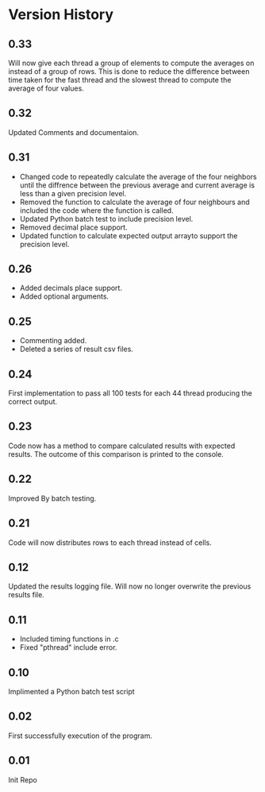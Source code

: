 # Version History

## 0.33

Will now give each thread a group of elements to compute the averages on instead of a group of rows. This is done to reduce the difference between time taken for the fast thread and the slowest thread to compute the average of four values.

## 0.32

Updated Comments and documentaion.

## 0.31

- Changed code to repeatedly calculate the average of the four neighbors until the diffrence between the previous average and current average is less than a given precision level.
- Removed the function to calculate the average of four neighbours and included the code where the function is called.
- Updated Python batch test to include precision level.
- Removed decimal place support.
- Updated function to calculate expected output arrayto support the precision level.

## 0.26

- Added decimals place support.
- Added optional arguments.

## 0.25

- Commenting added.
- Deleted a series of result csv files.

## 0.24

First implementation to pass all 100 tests for each 44 thread producing the correct output.

## 0.23

Code now has a method to compare calculated results with expected results. The outcome of this comparison is printed to the console.

## 0.22

Improved By batch testing.

## 0.21

Code will now distributes rows to each thread instead of cells.

## 0.12

Updated the results logging file. Will now no longer overwrite the previous results file.

## 0.11

- Included timing functions in .c
- Fixed "pthread" include error.

## 0.10

Implimented a Python batch test script

## 0.02

First successfully execution of the program.

## 0.01

Init Repo
